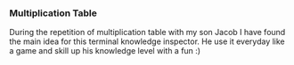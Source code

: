 ### Multiplication Table

During the repetition of multiplication table with my son Jacob
I have found the main idea for this terminal knowledge inspector.
He use it everyday like a game and skill up his knowledge level with a fun :)